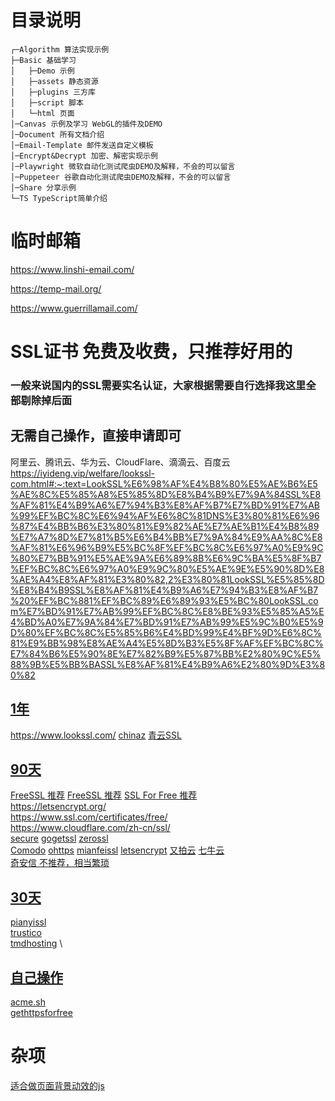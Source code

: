 # 目录说明
```<!-- markdownlint-capture -->
┌─Algorithm 算法实现示例
├─Basic 基础学习
│   ├─Demo 示例
│   ├─assets 静态资源
│   ├─plugins 三方库
│   ├─script 脚本
│   └─html 页面
│─Canvas 示例及学习 WebGL的插件及DEMO
│─Document 所有文档介绍
│─Email-Template 邮件发送自定义模板
│─Encrypt&Decrypt 加密、解密实现示例
│─Playwright 微软自动化测试爬虫DEMO及解释，不会的可以留言
│─Puppeteer 谷歌自动化测试爬虫DEMO及解释，不会的可以留言
│─Share 分享示例
└─TS TypeScript简单介绍
```

# 临时邮箱
https://www.linshi-email.com/

https://temp-mail.org/

https://www.guerrillamail.com/

# SSL证书 免费及收费，只推荐好用的
### 一般来说国内的SSL需要实名认证，大家根据需要自行选择我这里全部剔除掉后面
## 无需自己操作，直接申请即可
阿里云、腾讯云、华为云、CloudFlare、滴滴云、百度云 \
https://iyideng.vip/welfare/lookssl-com.html#:~:text=LookSSL%E6%98%AF%E4%B8%80%E5%AE%B6%E5%AE%8C%E5%85%A8%E5%85%8D%E8%B4%B9%E7%9A%84SSL%E8%AF%81%E4%B9%A6%E7%94%B3%E8%AF%B7%E7%BD%91%E7%AB%99%EF%BC%8C%E6%94%AF%E6%8C%81DNS%E3%80%81%E6%96%87%E4%BB%B6%E3%80%81%E9%82%AE%E7%AE%B1%E4%B8%89%E7%A7%8D%E7%81%B5%E6%B4%BB%E7%9A%84%E9%AA%8C%E8%AF%81%E6%96%B9%E5%BC%8F%EF%BC%8C%E6%97%A0%E9%9C%80%E7%BB%91%E5%AE%9A%E6%89%8B%E6%9C%BA%E5%8F%B7%EF%BC%8C%E6%97%A0%E9%9C%80%E5%AE%9E%E5%90%8D%E8%AE%A4%E8%AF%81%E3%80%82,2%E3%80%81LookSSL%E5%85%8D%E8%B4%B9SSL%E8%AF%81%E4%B9%A6%E7%94%B3%E8%AF%B7%20%EF%BC%881%EF%BC%89%E6%89%93%E5%BC%80LookSSL.com%E7%BD%91%E7%AB%99%EF%BC%8C%E8%BE%93%E5%85%A5%E4%BD%A0%E7%9A%84%E7%BD%91%E7%AB%99%E5%9C%B0%E5%9D%80%EF%BC%8C%E5%85%B6%E4%BD%99%E4%BF%9D%E6%8C%81%E9%BB%98%E8%AE%A4%E5%8D%B3%E5%8F%AF%EF%BC%8C%E7%84%B6%E5%90%8E%E7%82%B9%E5%87%BB%E2%80%9C%E5%88%9B%E5%BB%BASSL%E8%AF%81%E4%B9%A6%E2%80%9D%E3%80%82
## [1年]()
https://www.lookssl.com/
[chinaz](http://aq.chinaz.com/SSL)
[青云SSL](https://www.qingcloud.com/pricing#/SSLCertificate)
## [90天]()
[FreeSSL 推荐](https://freessl.org/)
[FreeSSL 推荐](https://freessl.cn/)
[SSL For Free 推荐](https://www.sslforfree.com/) \
https://letsencrypt.org/ \
https://www.ssl.com/certificates/free/ \
https://www.cloudflare.com/zh-cn/ssl/ \
[secure](https://secure.ssl.com/certificates/free/buy)
[gogetssl](https://www.gogetssl.com/sslcerts/free-ssl/)
[zerossl](https://zerossl.com/) \
[Comodo](https://www.sslchaoshi.com/ssl/brand/5)
[ohttps](https://ohttps.com/)
[mianfeissl](https://www.mianfeissl.com/)
[letsencrypt](https://letsencrypt.osfipin.com/)
[又拍云](https://www.upyun.com/products/ssl)
[七牛云 ](https://www.qiniu.com/products/ssl) \
[奇安信 不推荐，相当繁琐](https://wangzhan.qianxin.com/)
## [30天]()
[pianyissl](https://www.pianyissl.com/) \
[trustico](https://www.trustico.com.hk/dv/comodo/trial/free-comodo-trial-certificate.php) \
[tmdhosting](https://www.tmdhosting.com/ssl-certificates.html) \
## [自己操作]()
[acme.sh](https://github.com/acmesh-official/acme.sh) \
[gethttpsforfree](https://gethttpsforfree.com/)

# 杂项
[适合做页面背景动效的js](http://paperjs.org/)

